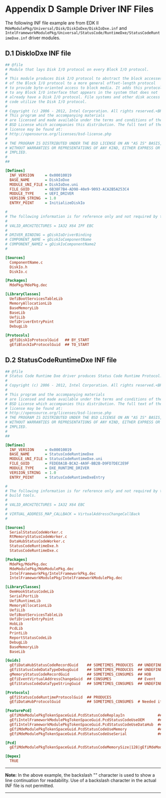 <!--- @file
  Appendix D Sample Driver INF Files

  Copyright (c) 2007-2017, Intel Corporation. All rights reserved.<BR>

  Redistribution and use in source (original document form) and 'compiled'
  forms (converted to PDF, epub, HTML and other formats) with or without
  modification, are permitted provided that the following conditions are met:

  1) Redistributions of source code (original document form) must retain the
     above copyright notice, this list of conditions and the following
     disclaimer as the first lines of this file unmodified.

  2) Redistributions in compiled form (transformed to other DTDs, converted to
     PDF, epub, HTML and other formats) must reproduce the above copyright
     notice, this list of conditions and the following disclaimer in the
     documentation and/or other materials provided with the distribution.

  THIS DOCUMENTATION IS PROVIDED BY TIANOCORE PROJECT "AS IS" AND ANY EXPRESS OR
  IMPLIED WARRANTIES, INCLUDING, BUT NOT LIMITED TO, THE IMPLIED WARRANTIES OF
  MERCHANTABILITY AND FITNESS FOR A PARTICULAR PURPOSE ARE DISCLAIMED. IN NO
  EVENT SHALL TIANOCORE PROJECT  BE LIABLE FOR ANY DIRECT, INDIRECT, INCIDENTAL,
  SPECIAL, EXEMPLARY, OR CONSEQUENTIAL DAMAGES (INCLUDING, BUT NOT LIMITED TO,
  PROCUREMENT OF SUBSTITUTE GOODS OR SERVICES; LOSS OF USE, DATA, OR PROFITS;
  OR BUSINESS INTERRUPTION) HOWEVER CAUSED AND ON ANY THEORY OF LIABILITY,
  WHETHER IN CONTRACT, STRICT LIABILITY, OR TORT (INCLUDING NEGLIGENCE OR
  OTHERWISE) ARISING IN ANY WAY OUT OF THE USE OF THIS DOCUMENTATION, EVEN IF
  ADVISED OF THE POSSIBILITY OF SUCH DAMAGE.

-->

# Appendix D Sample Driver INF Files

The following INF file example are from EDK II
`MdeModulePkg/Universal/Disk/DiskIoDxe/DiskIoDxe.inf` and
`IntelFrameworkModulePkg/Universal/StatusCode/RuntimeDxe/StatusCodeRuntimeDxe.inf`
driver modules.

## D.1 DiskIoDxe INF file

```ini
## @file
# Module that lays Disk I/O protocol on every Block I/O protocol.
#
# This module produces Disk I/O protocol to abstract the block accesses
# of the Block I/O protocol to a more general offset-length protocol
# to provide byte-oriented access to block media. It adds this protocol
# to any Block I/O interface that appears in the system that does not
# already have a Disk I/O protocol. File systems and other disk access
# code utilize the Disk I/O protocol.
#
# Copyright (c) 2006 - 2012, Intel Corporation. All rights reserved.<BR>
# This program and the accompanying materials
# are licensed and made available under the terms and conditions of the
# BSD License which accompanies this distribution. The full text of the
# license may be found at:
# http://opensource.org/licenses/bsd-license.php
#
# THE PROGRAM IS DISTRIBUTED UNDER THE BSD LICENSE ON AN "AS IS" BASIS,
# WITHOUT WARRANTIES OR REPRESENTATIONS OF ANY KIND, EITHER EXPRESS OR
# IMPLIED.
#
##

[Defines]
  INF_VERSION     = 0x00010019
  BASE_NAME       = DiskIoDxe
  MODULE_UNI_FILE = DiskIoDxe.uni
  FILE_GUID       = 6B38F7B4-AD98-40e9-9093-ACA2B5A253C4
  MODULE_TYPE     = UEFI_DRIVER
  VERSION_STRING  = 1.0
  ENTRY_POINT     = InitializeDiskIo

#
# The following information is for reference only and not required by the build tools.
#
# VALID_ARCHITECTURES = IA32 X64 IPF EBC
#
# DRIVER_BINDING = gDiskIoDriverBinding
# COMPONENT_NAME = gDiskIoComponentName
# COMPONENT_NAME2 = gDiskIoComponentName2
#

[Sources]
  ComponentName.c
  DiskIo.h
  DiskIo.c

[Packages]
  MdePkg/MdePkg.dec

[LibraryClasses]
  UefiBootServicesTableLib
  MemoryAllocationLib
  BaseMemoryLib
  BaseLib
  UefiLib
  UefiDriverEntryPoint
  DebugLib

[Protocols]
  gEfiDiskIoProtocolGuid   ## BY_START
  gEfiBlockIoProtocolGuid  ## TO_START
```

## D.2 StatusCodeRuntimeDxe INF file

```ini
## @file
# Status Code Runtime Dxe driver produces Status Code Runtime Protocol.
#
# Copyright (c) 2006 - 2012, Intel Corporation. All rights reserved.<BR>
#
# This program and the accompanying materials
# are licensed and made available under the terms and conditions of the
# BSD License which accompanies this distribution. The full text of the
# license may be found at:
# http://opensource.org/licenses/bsd-license.php
# THE PROGRAM IS DISTRIBUTED UNDER THE BSD LICENSE ON AN "AS IS" BASIS,
# WITHOUT WARRANTIES OR REPRESENTATIONS OF ANY KIND, EITHER EXPRESS OR
# IMPLIED.
#
##

[Defines]
  INF_VERSION     = 0x00010019
  BASE_NAME       = StatusCodeRuntimeDxe
  MODULE_UNI_FILE = StatusCodeRuntimeDxe.uni
  FILE_GUID       = FEDE0A1B-BCA2-4A9F-BB2B-D9FD7DEC2E9F
  MODULE_TYPE     = DXE_RUNTIME_DRIVER
  VERSION_STRING  = 1.0
  ENTRY_POINT     = StatusCodeRuntimeDxeEntry

#
# The following information is for reference only and not required by the
# build tools.
#
# VALID_ARCHITECTURES = IA32 X64 EBC
#
# VIRTUAL_ADDRESS_MAP_CALLBACK = VirtualAddressChangeCallBack
#

[Sources]
  SerialStatusCodeWorker.c
  RtMemoryStatusCodeWorker.c
  DataHubStatusCodeWorker.c
  StatusCodeRuntimeDxe.h
  StatusCodeRuntimeDxe.c

[Packages]
  MdePkg/MdePkg.dec
  MdeModulePkg/MdeModulePkg.dec
  IntelFrameworkPkg/IntelFrameworkPkg.dec
  IntelFrameworkModulePkg/IntelFrameworkModulePkg.dec

[LibraryClasses]
  OemHookStatusCodeLib
  SerialPortLib
  UefiRuntimeLib
  MemoryAllocationLib
  UefiLib
  UefiBootServicesTableLib
  UefiDriverEntryPoint
  HobLib
  PcdLib
  PrintLib
  ReportStatusCodeLib
  DebugLib
  BaseMemoryLib
  BaseLib

[Guids]
  gEfiDataHubStatusCodeRecordGuid    ## SOMETIMES_PRODUCES  ## UNDEFINED  # DataRecord Guid
  gEfiStatusCodeDataTypeDebugGuid    ## SOMETIMES_PRODUCES  ## UNDEFINED  # Record data type
  gMemoryStatusCodeRecordGuid        ## SOMETIMES_CONSUMES  ## HOB
  gEfiEventVirtualAddressChangeGuid  ## CONSUMES            ## Event
  gEfiStatusCodeDataTypeStringGuid   ## SOMETIMES_CONSUMES  ## UNDEFINED

[Protocols]
  gEfiStatusCodeRuntimeProtocolGuid  ## PRODUCES
  gEfiDataHubProtocolGuid            ## SOMETIMES_CONSUMES  # Needed if Data Hub is supported for status code

[FeaturePcd]
  gEfiMdeModulePkgTokenSpaceGuid.PcdStatusCodeReplayIn               ## CONSUMES
  gEfiIntelFrameworkModulePkgTokenSpaceGuid.PcdStatusCodeUseOEM      ## CONSUMES
  gEfiIntelFrameworkModulePkgTokenSpaceGuid.PcdStatusCodeUseDataHub  ## CONSUMES
  gEfiMdeModulePkgTokenSpaceGuid.PcdStatusCodeUseMemory              ## CONSUMES
  gEfiMdeModulePkgTokenSpaceGuid.PcdStatusCodeUseSerial              ## CONSUMES

[Pcd]
  gEfiMdeModulePkgTokenSpaceGuid.PcdStatusCodeMemorySize|128|gEfiMdeModulePkgTokenSpaceGuid.PcdStatusCodeUseMemory  ## SOMETIMES_CONSUMES

[Depex]
  TRUE
```

**********
**Note:** In the above example, the backslash "\" character is used to show a
line continuation for readability. Use of a backslash character in the actual
INF file is not permitted.
**********
